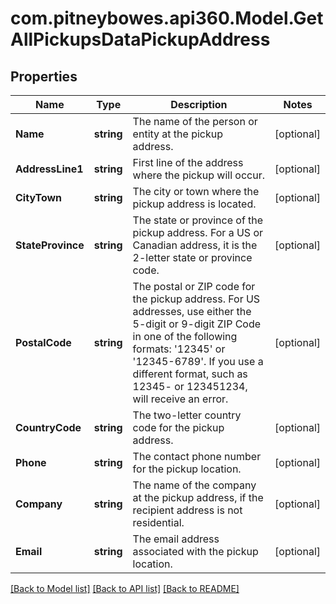 # com.pitneybowes.api360.Model.GetAllPickupsDataPickupAddress

## Properties

Name | Type | Description | Notes
------------ | ------------- | ------------- | -------------
**Name** | **string** | The name of the person or entity at the pickup address. | [optional] 
**AddressLine1** | **string** | First line of the address where the pickup will occur. | [optional] 
**CityTown** | **string** | The city or town where the pickup address is located. | [optional] 
**StateProvince** | **string** | The state or province of the pickup address. For a US or Canadian address, it is the 2-letter state or province code. | [optional] 
**PostalCode** | **string** | The postal or ZIP code for the pickup address. For US addresses, use either the 5-digit or 9-digit ZIP Code in one of the following formats: &#39;12345&#39; or &#39;12345-6789&#39;. If you use a different format, such as 12345- or 123451234, will receive an error. | [optional] 
**CountryCode** | **string** | The two-letter country code for the pickup address. | [optional] 
**Phone** | **string** | The contact phone number for the pickup location. | [optional] 
**Company** | **string** | The name of the company at the pickup address, if the recipient address is not residential. | [optional] 
**Email** | **string** | The email address associated with the pickup location. | [optional] 

[[Back to Model list]](../../README.md#documentation-for-models) [[Back to API list]](../../README.md#documentation-for-api-endpoints) [[Back to README]](../../README.md)

